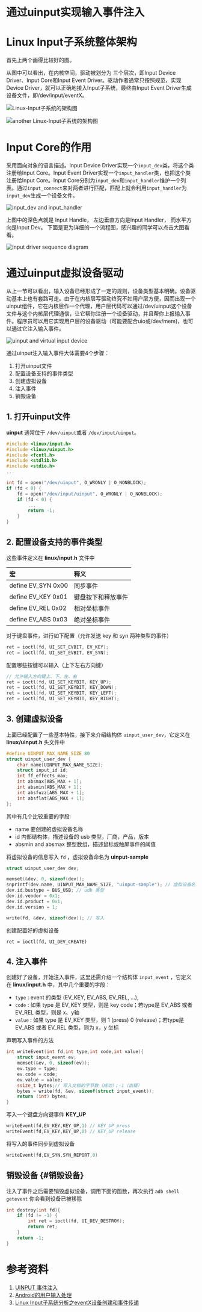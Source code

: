 # 通过uinput实现输入事件注入

# Linux Input子系统整体架构

首先上两个画得比较好的图。

从图中可以看出，在内核空间，驱动被划分为 三个层次，即Input Device Driver、Input Core和Input Event Driver。驱动作者通常只按照规范，实现Device Driver，就可以正确地接入Input子系统，最终由Input Event Driver生成设备文件，即/dev/input/eventX。

![Linux-Input子系统的架构图](/assets/Linux-Input子系统的架构图.jpg)

![another Linux-Input子系统的架构图](/assets/The-input-subsystem.jpeg)

# Input Core的作用

采用面向对象的语言描述。Input Device Driver实现一个`input_dev`类，将这个类注册给Input Core。Input Event Driver实现一个`input_handler`类，也把这个类注册给Input Core。Input Core分别为`input_dev`和`input_handler`维护一个列表。通过`input_connect`来对两者进行匹配，匹配上就会利用`input_handler`为`input_dev`生成一个设备文件。

![input_dev and input_handler](/assets/input-core-match.png)

上图中的深色点就是 Input Handle， 左边垂直方向是Input Handler， 而水平方向是Input Dev。 下面是更为详细的一个流程图，感兴趣的同学可以点击大图看看。

![input driver sequence diagram](/assets/input-core-match-sequence-diagram.png)

# 通过uinput虚拟设备驱动

从上一节可以看出，输入设备已经形成了一定的规则，设备类型基本明确。设备驱动基本上也有套路可走。由于在内核层写驱动终究不如用户层方便，因而出现一个uinput组件，它在内核层作一个代理，用户层代码可以通过/dev/uinput这个设备文件与这个内核层代理通信，让它帮你注册一个设备驱动，并且帮你上报输入事件。程序员可以用它实现用户层的设备驱动（可能要配合uio或/dev/mem\)，也可以通过它注入输入事件。

![uinput and virtual input device](/assets/uinput.png)

通过uinput注入输入事件大体需要4个步骤：

1. 打开uinput文件
2. 配置设备支持的事件类型
3. 创建虚拟设备
4. 注入事件
5. 销毁设备

## 1. 打开uinput文件

**uinput** 通常位于 `/dev/uinput`或者 `/dev/input/uinput`。

```c
#include <linux/input.h>
#include <linux/uinput.h>
#include <fcntl.h>
#include <stdlib.h>
#include <stdio.h>
...

int fd = open("/dev/uinput", O_WRONLY | O_NONBLOCK);
if (fd < 0) {
    fd = open("/dev/input/uinput", O_WRONLY | O_NONBLOCK);
    if (fd < 0) {
        ...
        return -1;
    }
}
```

## 2. 配置设备支持的事件类型

这些事件定义在 **linux/input.h** 文件中

| 宏 | 释义 |
| :--- | :--- |
| define EV\_SYN 0x00 | 同步事件 |
| define EV\_KEY 0x01 | 键盘按下和释放事件 |
| define EV\_REL 0x02 | 相对坐标事件 |
| define EV\_ABS 0x03 | 绝对坐标事件 |

对于键盘事件，进行如下配置（允许发送 key 和 syn 两种类型的事件）

```c
ret = ioctl(fd, UI_SET_EVBIT, EV_KEY);
ret = ioctl(fd, UI_SET_EVBIT, EV_SYN);
```

配置哪些按键可以输入（上下左右方向键）

```c
// 允许输入方向键上、下、左、右
ret = ioctl(fd, UI_SET_KEYBIT, KEY_UP);
ret = ioctl(fd, UI_SET_KEYBIT, KEY_DOWN);
ret = ioctl(fd, UI_SET_KEYBIT, KEY_LEFT);
ret = ioctl(fd, UI_SET_KEYBIT, KEY_RIGHT);
```

## 3. 创建虚拟设备

上面已经配置了一些基本特性，接下来介绍结构体 `uinput_user_dev`，它定义在 **linux/uinput.h** 头文件中

```c
#define UINPUT_MAX_NAME_SIZE 80
struct uinput_user_dev {
    char name[UINPUT_MAX_NAME_SIZE];
    struct input_id id;
    int ff_effects_max;
    int absmax[ABS_MAX + 1];
    int absmin[ABS_MAX + 1];
    int absfuzz[ABS_MAX + 1];
    int absflat[ABS_MAX + 1];
};
```

其中有几个比较重要的字段:

* name 要创建的虚拟设备名称
* id 内部结构体，描述设备的 usb 类型，厂商，产品，版本
* absmin and absmax 整型数组，描述鼠标或触屏事件的阈值

将虚拟设备的信息写入 `fd` ，虚拟设备命名为 **uinput-sample**

```c
struct uinput_user_dev dev;

memset(&dev, 0, sizeof(dev));
snprintf(dev.name, UINPUT_MAX_NAME_SIZE, "uinput-sample"); // 虚拟设备名称
dev.id.bustype = BUS_USB; // udb 类型
dev.id.vendor = 0x1;
dev.id.product = 0x1;
dev.id.version = 1;

write(fd, &dev, sizeof(dev)); // 写入
```

创建配置好的虚拟设备

```
ret = ioctl(fd, UI_DEV_CREATE)
```

## 4. 注入事件

创建好了设备，开始注入事件，这里还需介绍一个结构体 `input_event` ，它定义在 **linux/input.h** 中，其中几个重要的字段：

* `type`
  : event 的类型 \(EV\_KEY, EV\_ABS, EV\_REL, …\),
* `code`
  : 如果 type 是 EV\_KEY 类型，则是 key code；若type是 EV\_ABS 或者 EV\_REL 类型，则是 x、y轴
* `value`
  : 如果 type 是 EV\_KEY 类型，则 1 \(press\) 0 \(release\)；若type是 EV\_ABS 或者 EV\_REL 类型，则为 x，y 坐标

声明写入事件的方法

```c
int writeEvent(int fd,int type,int code,int value){
    struct input_event ev;    
    memset(&ev, 0, sizeof(ev));
    ev.type = type;
    ev.code = code;
    ev.value = value;
    ssize_t bytes;// 写入文档的字节数（成功）；-1（出错）
    bytes = write(fd, &ev, sizeof(struct input_event));
    return (int) bytes;
}
```

写入一个键盘方向键事件 **KEY\_UP**

```c
writeEvent(fd,EV_KEY,KEY_UP,1) // KEY_UP press
writeEvent(fd,EV_KEY,KEY_UP,0) // KEY_UP release
```

将写入的事件同步到虚拟设备

```c
writeEvent(fd,EV_SYN,SYN_REPORT,0)
```

## 销毁设备 {#销毁设备}

注入了事件之后需要销毁虚拟设备，调用下面的函数，再次执行 `adb shell getevent` 你会看到设备已被移除

```c
int destroy(int fd){
    if (fd != -1) {
        int ret = ioctl(fd, UI_DEV_DESTROY);
        return ret;
    }
    return -1;
}
```

# 参考资料

1. [UINPUT 事件注入 ](http://www.septenary.cn/2016/01/16/UINPUT-%E4%BA%8B%E4%BB%B6%E6%B3%A8%E5%85%A5/)
2. [Android的用户输入处理](http://www.cnblogs.com/samchen2009/p/3368158.html "图解Android - Android GUI 系统 (5) - Android的Event Input System")
3. [Linux Input子系统分析之eventX设备创建和事件传递](http://blog.pickbox.me/2014/09/04/Linux-Input%E5%AD%90%E7%B3%BB%E7%BB%9F%E5%88%86%E6%9E%90%E4%B9%8BeventX%E8%AE%BE%E5%A4%87%E5%88%9B%E5%BB%BA%E5%92%8C%E4%BA%8B%E4%BB%B6%E4%BC%A0%E9%80%92/ "Linux Input子系统分析之eventX设备创建和事件传递 ")
